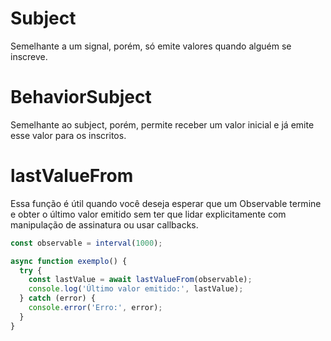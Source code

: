 # Subject

Semelhante a um signal, porém, só emite valores quando alguém se inscreve.

# BehaviorSubject

Semelhante ao subject, porém, permite receber um valor inicial e já emite esse valor para os inscritos.

# lastValueFrom

Essa função é útil quando você deseja esperar que um Observable termine e obter o último valor emitido sem ter que lidar explicitamente com manipulação de assinatura ou usar callbacks.

```ts
const observable = interval(1000);

async function exemplo() {
  try {
    const lastValue = await lastValueFrom(observable);
    console.log('Último valor emitido:', lastValue);
  } catch (error) {
    console.error('Erro:', error);
  }
}
```

